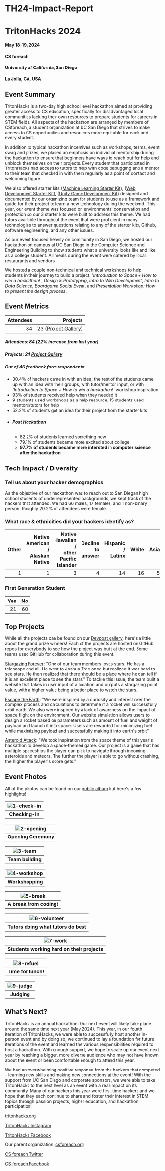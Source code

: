 # TH24-Impact-Report
# TritonHacks 2024

#### May 18-19, 2024

#### CS foreach

#### University of California, San Diego

#### La Jolla, CA, USA

## Event Summary

TritonHacks is a two-day high school level hackathon aimed at providing greater access to CS education, specifically for disadvantaged local communities lacking their own resources to prepare students for careers in STEM fields. All aspects of the hackathon are arranged by members of CSforeach, a student organization at UC San Diego that strives to make access to CS opportunities and resources more equitable for each and every student.

In addition to typical hackathon incentives such as workshops, teams, event swag and prizes, we placed an emphasis on individual mentorship during the hackathon to ensure that beginners have ways to reach out for help and unblock themselves on their projects. Every student that participated in TritonHacks had access to tutors to help with code debugging and a mentor to their team that checked in with them regularly as a point of contact and welcoming figure.

We also offered starter kits ([Machine Learning Starter Kit](https://github.com/tritonhacks/Tritonhack2024-ML-Starter-Kit)), ([Web Development Starter Kit](https://github.com/tritonhacks/thwebdev-24)), ([Unity Game Development Kit](https://github.com/tritonhacks/TH24-NatureHuntStarter)) designed and documented by our organizing team for students to use as a framework and guide for their project to learn a new technology during the weekend. This year, our event theme was focused on environmental conservation and protection so our 3 starter kits were built to address this theme. We had tutors available throughout the event that were proficient in many technologies to answer questions relating to any of the starter kits, Github, software engineering, and any other issues.

As our event focused heavily on community in San Diego, we hosted our hackathon on campus at UC San Diego in the Computer Science and Engineering Building to show students what a university looks like and like as a college student. All meals during the event were catered by local restaurants and vendors.

We hosted a couple non-technical and technical workshops to help students in their journey to build a project: *'Introduction to Space + How to win a hackathon!'*, *Design & Prototyping*, *Intro to Web Development*, *Intro to Data Science*, *Boardgame Social Event*, and *Presentation Workshop: How to present the design process*.

## Event Metrics

| Attendees |  Projects |
| --------: | -----------------------------------------------------: |
|        84 |  23 ([Project Gallery](https://tritonhacks22.devpost.com/project-gallery)) |

##### Attendees: 84 (22% increase from last year)
##### Projects: 24 [Project Gallery](https://tritonhacks23.devpost.com/project-gallery)

##### Out of 46 feedback form respondents:
- 30.4% of hackers came in with an idea; the rest of the students came up with an idea with their groups, with tutor/mentor input, or with *'Introduction to Space + How to win a hackathon!'* workshop inspiration
- 93% of students received help when they needed it
- 9 students used workshops as a help resource, 15 students used mentors/tutors for help
- 52.2% of students got an idea for their project from the starter kits
- ###### **Post Hackathon**
    - 82.2% of students learned something new
    - 79.1% of students became more excited about college
    - **97.7% of students became more intersted in computer science after the hackathon**

## Tech Impact / Diversity

### Tell us about your hacker demographics

As the objective of our hackathon was to reach out to San Diegan high school students of underrepresented backgrounds, we kept track of the hackers that attended. We had 66 males, 17 females, and 1 non-binary person. Roughly 20.2% of attendees were female.

### What race & ethnicities did your hackers identify as?

| Other | Native American / <br> Alaskan Native | Native Hawaiian / <br> other Pacific Islander | Decline to answer  | Hispanic / <br> Latinx | White | Asian |
| ----: | ------------------------------------: | ----------------------------: | ---------------------: | ----: | ----: | ----: |
| 1 |                                     1 |                             3 |                     4 |    14 |    16 | 50 |

### First Generation Student

| Yes | No | 
| -----------: | ------------: | 
|            21 |            60 | 

## Top Projects

While all the projects can be found on our [Devpost gallery](https://tritonhacks23.devpost.com/project-gallery), here's a little about the grand prize winners! Each of the projects are hosted on GitHub repos for everybody to see how the project was built at the end. Some teams used GitHub for collaboration during this event.

[Stargazing Forever](https://devpost.com/software/stargazing-forever): "One of our team members loves stars. He has a telescope and all. He went to Joshua Tree once but realized it was hard to see stars. He then realized that there should be a place where he can tell if it is an excellent place to see the stars." To tackle this issue, the team built a website that takes in user input of a location and outputs a stargazing point value, with a higher value being a better place to watch the stars.

[Escape the Earth](https://devpost.com/software/escape-the-earth): "We were inspired by a curiosity and interest over the complex process and calculations to determine if a rocket will successfully orbit earth. We also were inspired by a lack of awareness on the impact of space flight on the environment. Our website simulation allows users to design a rocket based on parameters such as amount of fuel and weight of payload and launch it into space. Users are rewarded for minimizing fuel while maximizing payload and successfully making it into earth's orbit" 

[Asteroid Attack](https://devpost.com/software/asteroid-attack-47p0h2): "We took inspiration from the space theme of this year's hackathon to develop a space-themed game. Our project is a game that has multiple spaceships the player can pick to navigate through incoming asteroids and meteors. The further the player is able to go without crashing, the higher the player's score gets."

## Event Photos

All of the photos can be found on our [public album](https://drive.google.com/drive/folders/1rWoChMY2Ug0_najx8bfldixXFjKb0A0u) but here's a few highlights!

| ![1-check-in](./images/IMG_2760.jpg) |
| :----------------------------------: |
|         **Checking-in**         |

| ![2-opening](./images/IMG_2785.jpg) |
| :----------------------------------: |
|         **Opening Ceremony**         |

| ![3-team](./images/IMG_2814.jpg) |
| :----------------------------------: |
|      **Team building**       |

| ![4-workshop](./images/IMG_3070.jpg) |
| :------------------------------------: |
|            **Workshopping**            |

| ![5-break](./images/IMG_3031.jpg) |
| :--------------------------------: |
|             **A break from coding!**             |

|    ![6-volunteer](./images/IMG_3240.jpg)    |
| :--------------------------------------------: |
| **Tutors doing what tutors do best** |

|    ![7-work](./images/IMG_3147.jpg)    |
| :--------------------------------------------: |
| **Students working hard on their projects** |


| ![8-refuel](./images/IMG_2882.jpg) |
| :--------------------------------: |
|        **Time for lunch!**         |

| ![9-judge](./images/IMG_3463.jpg) |
| :------------------------------: |
|           **Judging**            |


## What’s Next?

TritonHacks is an annual hackathon. Our next event will likely take place around the same time next year (May 2024). This year, in our fourth iteration of TritonHacks, we were able to successfully host another in-person event and by doing so, we continued to lay a foundation for future iterations of the event and learned the various responsibilities required to host a hackathon. With enough support, we hope to scale up our event next year by reaching a bigger, more diverse audience who may not have known about the event or been comfortable enough to attend this year.

We had an overwhelming positive response from the hackers that competed - learning new skills and making new connections at the event! With the support from UC San Diego and corporate sponsors, we were able to take TritonHacks to the next level as an event with a real impact on its community. Many of our hackers this year were first-time hackers and we hope that they each continue to share and foster their interest in STEM topics through passion projects, higher education, and hackathon participation!

[tritonhacks.org](https://www.tritonhacks.org/)

[TritonHacks Instagram](https://www.instagram.com/ucsdtritonhacks/)

[TritonHacks Facebook](https://www.facebook.com/triton.hacks)

Our parent organization: [csforeach.org](https://csforeach.ucsd.edu/)

[CS foreach Twitter](https://twitter.com/cforeach)

[CS foreach Facebook](https://www.facebook.com/csforeach)
